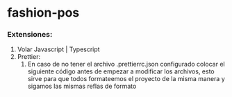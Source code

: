 # fashion-pos

### Extensiones:
1. Volar Javascript | Typescript
2. Prettier:
    1. En caso de no tener el archivo .prettierrc.json configurado colocar el siguiente código antes de empezar a modificar los archivos,
    esto sirve para que todos formateemos el proyecto de la misma manera y sigamos las mismas reflas de formato
